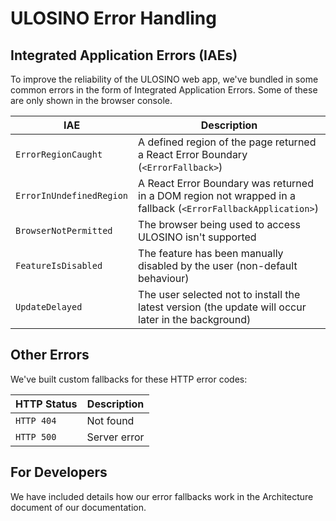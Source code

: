 # ULOSINO Error Handling

## Integrated Application Errors (IAEs)

To improve the reliability of the ULOSINO web app, we've bundled in some common errors in the form of Integrated Application Errors. Some of these are only shown in the browser console.

| IAE                      | Description                                                                                                  |
| ------------------------ | ------------------------------------------------------------------------------------------------------------ |
| `ErrorRegionCaught`      | A defined region of the page returned a React Error Boundary (`<ErrorFallback>`)                             |
| `ErrorInUndefinedRegion` | A React Error Boundary was returned in a DOM region not wrapped in a fallback (`<ErrorFallbackApplication>`) |
| `BrowserNotPermitted`    | The browser being used to access ULOSINO isn't supported                                                     |
| `FeatureIsDisabled`      | The feature has been manually disabled by the user (non-default behaviour)                                   |
| `UpdateDelayed`          | The user selected not to install the latest version (the update will occur later in the background)          |

## Other Errors

We've built custom fallbacks for these HTTP error codes:

| HTTP Status | Description  |
| ----------- | ------------ |
| `HTTP 404`  | Not found    |
| `HTTP 500`  | Server error |

## For Developers

We have included details how our error fallbacks work in the Architecture document of our documentation.
